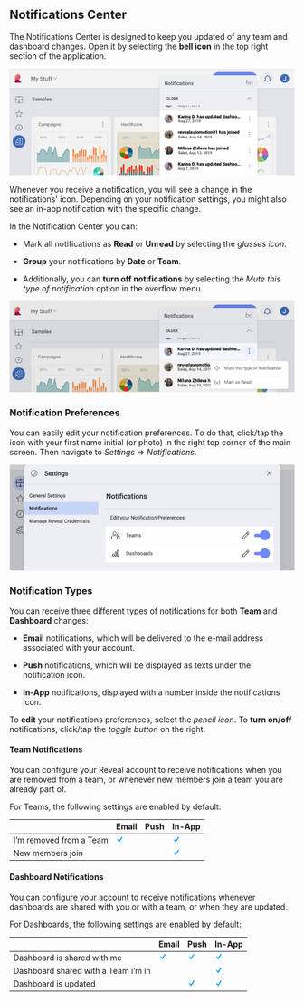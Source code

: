 ## Notifications Center

The Notifications Center is designed to keep you updated of any team and
dashboard changes. Open it by selecting the **bell icon** in the top
right section of the application.

![Notification center icon and notifications' list](images/in-app-notifications.png)

Whenever you receive a notification, you will see a change in the
notifications' icon. Depending on your notification settings, you might
also see an in-app notification with the specific change.

In the Notification Center you can:

  - Mark all notifications as **Read** or **Unread** by selecting the
    *glasses icon*.

  - **Group** your notifications by **Date** or **Team**.

  - Additionally, you can **turn off notifications** by selecting the
    *Mute this type of notification* option in the overflow menu.

![Accessing options of notifications in the Notification center](images/notification-center-options.png)

### Notification Preferences

You can easily edit your notification preferences. Тo do that, click/tap the icon with your first name initial (or photo) in the right top corner of the main screen. Then navigate to *Settings* ⇒ *Notifications*.

![Notifications Settings menu](images/notification-settings.png)

### Notification Types

You can receive three different types of notifications for both **Team**
and **Dashboard** changes:

  - **Email** notifications, which will be delivered to the e-mail
    address associated with your account.

  - **Push** notifications, which will be displayed as texts under the
    notification icon.

  - **In-App** notifications, displayed with a number inside the
    notifications icon.

To **edit** your notifications preferences, select the *pencil icon*. To
**turn on/off** notifications, click/tap the *toggle button* on the
right.

#### Team Notifications

You can configure your Reveal account to receive notifications when you
are removed from a team, or whenever new members join a team you are
already part of.

For Teams, the following settings are enabled by default:

|                         | Email                                                     | Push | In-App                                                   |
| ----------------------- | --------------------------------------------------------- | ---- | -------------------------------------------------------- |
| I’m removed from a Team | ![enabled feature](images/enabled-feature.png)            |      | ![enabled feature](images/enabled-feature.png)           |
| New members join        |                                                           |      | ![enabled feature](images/enabled-feature.png)           |

#### Dashboard Notifications

You can configure your account to receive notifications whenever dashboards are shared with you or with a team, or when they are updated.

For Dashboards, the following settings are enabled by default:

|                                     | Email                                                     | Push                                                      | In-App                                                    |
| ----------------------------------- | --------------------------------------------------------- | --------------------------------------------------------- | --------------------------------------------------------- |
| Dashboard is shared with me         | ![enabled feature](images/enabled-feature.png)            | ![enabled feature](images/enabled-feature.png)            | ![enabled feature](images/enabled-feature.png)            |
| Dashboard shared with a Team i’m in |                                                           |                                                           | ![enabled feature](images/enabled-feature.png)            |
| Dashboard is updated                |                                                           | ![enabled feature](images/enabled-feature.png)            | ![enabled feature](images/enabled-feature.png)            |
